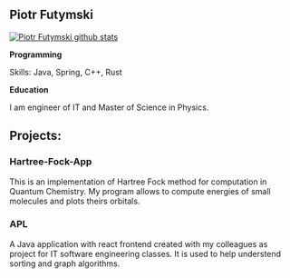 ## Piotr Futymski

[![Piotr Futymski github stats](https://github-readme-stats.vercel.app/api?username=piotrfutymski)](https://github.com/anuraghazra/github-readme-stats)

<b>Programming</b>

Skills: Java, Spring, C++, Rust

<b>Education</b>

I am engineer of IT and Master of Science in Physics.

## Projects:

### Hartree-Fock-App

This is an implementation of Hartree Fock method for computation in Quantum Chemistry. My program allows to compute energies of small molecules and plots theirs orbitals.

### APL

A Java application with react frontend created with my colleagues as project for IT software engineering classes. It is used to help understend sorting and graph algorithms.

<!--
**piotrfutymski/piotrfutymski** is a ✨ _special_ ✨ repository because its `README.md` (this file) appears on your GitHub profile.

Here are some ideas to get you started:

- 🔭 I’m currently working on ...
- 🌱 I’m currently learning ...
- 👯 I’m looking to collaborate on ...
- 🤔 I’m looking for help with ...
- 💬 Ask me about ...
- 📫 How to reach me: ...
- 😄 Pronouns: ...
- ⚡ Fun fact: ...
-->

